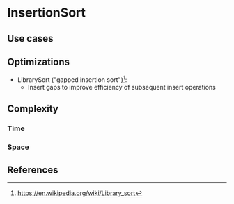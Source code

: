 # InsertionSort

## Use cases

## Optimizations

* LibrarySort ("gapped insertion sort")[^LibraryWiki]:
	* Insert gaps to improve efficiency of subsequent insert operations

## Complexity

### Time

### Space

## References

[^AlgosMadeEasy]: Algorithms Made Easy
[^Roberts]: Eric Roberts
[^LibraryWiki]: https://en.wikipedia.org/wiki/Library_sort
